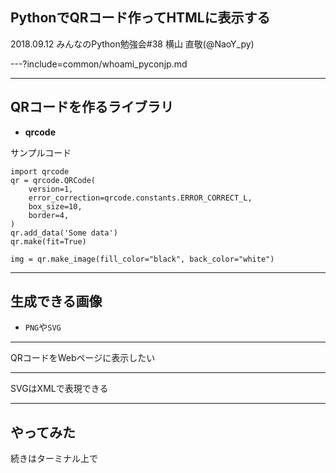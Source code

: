 ## PythonでQRコード作ってHTMLに表示する

2018.09.12 みんなのPython勉強会#38
横山 直敬(@NaoY_py)

---?include=common/whoami_pyconjp.md

---

## QRコードを作るライブラリ

- **qrcode**

サンプルコード

```
import qrcode
qr = qrcode.QRCode(
    version=1,
    error_correction=qrcode.constants.ERROR_CORRECT_L,
    box_size=10,
    border=4,
)
qr.add_data('Some data')
qr.make(fit=True)

img = qr.make_image(fill_color="black", back_color="white")
```

---

## 生成できる画像

- `PNG`や`SVG`

---

QRコードをWebページに表示したい

---

SVGはXMLで表現できる

---

## やってみた

続きはターミナル上で